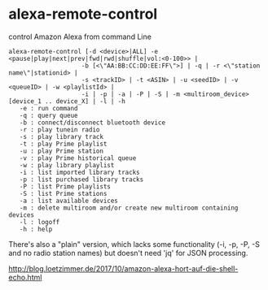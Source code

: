 # alexa-remote-control
control Amazon Alexa from command Line

```
alexa-remote-control [-d <device>|ALL] -e <pause|play|next|prev|fwd|rwd|shuffle|vol:<0-100>> |
                    -b [<\"AA:BB:CC:DD:EE:FF\">] | -q | -r <\"station name\"|stationid> |
                    -s <trackID> | -t <ASIN> | -u <seedID> | -v <queueID> | -w <playlistId> |
                    -i | -p | -a | -P | -S | -m <multiroom_device> [device_1 .. device_X] | -l | -h
   -e : run command
   -q : query queue
   -b : connect/disconnect bluetooth device
   -r : play tunein radio
   -s : play library track
   -t : play Prime playlist
   -u : play Prime station
   -v : play Prime historical queue
   -w : play library playlist
   -i : list imported library tracks
   -p : list purchased library tracks
   -P : list Prime playlists
   -S : list Prime stations
   -a : list available devices
   -m : delete multiroom and/or create new multiroom containing devices
   -l : logoff
   -h : help
```
 
There's also a "plain" version, which lacks some functionality (-i, -p, -P, -S and no radio station names) but doesn't need 'jq' for JSON processing.

http://blog.loetzimmer.de/2017/10/amazon-alexa-hort-auf-die-shell-echo.html



